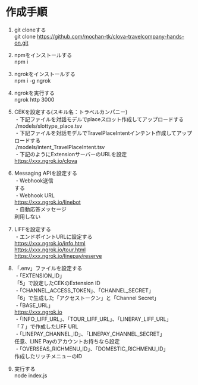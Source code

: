 # 作成手順

1. git cloneする  
git clone https://github.com/mochan-tk/clova-travelcompany-hands-on.git

2. npmをインストールする  
npm i


3. ngrokをインストールする  
npm i -g ngrok


4. ngrokを実行する  
ngrok http 3000


5. CEKを設定する(スキル名：トラベルカンパニー)  
・下記ファイルを対話モデルでplaceスロット作成してアップロードする  
./models/slottype_place.tsv  
・下記ファイルを対話モデルでTravelPlaceIntentインテント作成してアップロードする  
./models/intent_TravelPlaceIntent.tsv  
・下記のようにExtensionサーバーのURLを設定  
https://xxx.ngrok.io/clova

6. Messaging APIを設定する  
・Webhook送信  
する  
・Webhook URL  
https://xxx.ngrok.io/linebot  
・自動応答メッセージ  
利用しない

7. LIFFを設定する  
・エンドポイントURLに設定する  
https://xxx.ngrok.io/info.html  
https://xxx.ngrok.io/tour.html  
https://xxx.ngrok.io/linepay/reserve  

8. 「.env」ファイルを設定する   
・「EXTENSION_ID」  
「5」で設定したCEKのExtension ID  
・「CHANNEL_ACCESS_TOKEN」、「CHANNEL_SECRET」  
「6」で生成した「アクセストークン」と「Channel Secret」  
・「BASE_URL」  
https://xxx.ngrok.io  
・「INFO_LIFF_URL」、「TOUR_LIFF_URL」、「LINEPAY_LIFF_URL」  
「７」で作成したLIFF URL  
・「LINEPAY_CHANNEL_ID」、「LINEPAY_CHANNEL_SECRET」  
任意、LINE Payのアカウントお持ちなら設定    
・「OVERSEAS_RICHMENU_ID」、「DOMESTIC_RICHMENU_ID」  
作成したリッチメニューのID

9. 実行する  
node index.js